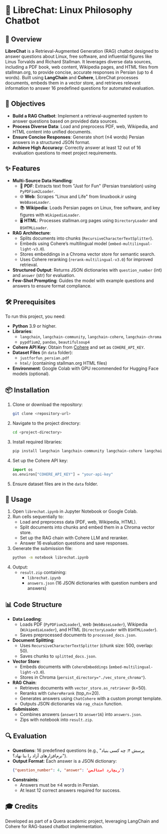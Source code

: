 # 🤖 LibreChat: Linux Philosophy Chatbot

## 📖 Overview
**LibreChat** is a Retrieval-Augmented Generation (RAG) chatbot designed to answer questions about Linux, free software, and influential figures like Linus Torvalds and Richard Stallman. It leverages diverse data sources, including a PDF book, web content, Wikipedia pages, and HTML files from stallman.org, to provide concise, accurate responses in Persian (up to 4 words). Built using **LangChain** and **Cohere**, LibreChat processes documents, embeds them in a vector store, and retrieves relevant information to answer 16 predefined questions for automated evaluation.

## 🎯 Objectives
- **Build a RAG Chatbot**: Implement a retrieval-augmented system to answer questions based on provided data sources.
- **Process Diverse Data**: Load and preprocess PDF, web, Wikipedia, and HTML content into unified documents.
- **Ensure Concise Responses**: Generate short (≤4 words) Persian answers in a structured JSON format.
- **Achieve High Accuracy**: Correctly answer at least 12 out of 16 evaluation questions to meet project requirements.

## ✨ Features
- **Multi-Source Data Handling**:
  - 📄 **PDF**: Extracts text from "Just for Fun" (Persian translation) using `PyPDFium2Loader`.
  - 🌐 **Web**: Scrapes "Linux and Life" from linuxbook.ir using `WebBaseLoader`.
  - 📚 **Wikipedia**: Loads Persian pages on Linux, free software, and key figures with `WikipediaLoader`.
  - 🖥️ **HTML**: Processes stallman.org pages using `DirectoryLoader` and `BSHTMLLoader`.
- **RAG Architecture**:
  - Splits documents into chunks (`RecursiveCharacterTextSplitter`).
  - Embeds using Cohere’s multilingual model (`embed-multilingual-light-v3.0`).
  - Stores embeddings in a Chroma vector store for semantic search.
  - Uses Cohere reranking (`rerank-multilingual-v3.0`) for improved retrieval.
- **Structured Output**: Returns JSON dictionaries with `question_number` (int) and `answer` (str) for evaluation.
- **Few-Shot Prompting**: Guides the model with example questions and answers to ensure format compliance.

## 🛠 Prerequisites
To run this project, you need:
- **Python** 3.9 or higher.
- **Libraries**:
  - `langchain`, `langchain-community`, `langchain-cohere`, `langchain-chroma`
  - `pypdfium2`, `pandas`, `beautifulsoup4`
- **Cohere API Key**: Obtain from [Cohere](https://cohere.ai/) and set as `COHERE_API_KEY`.
- **Dataset Files** (in `data` folder):
  - `justforfun_persian.pdf`
  - `html/` (containing stallman.org HTML files)
- **Environment**: Google Colab with GPU recommended for Hugging Face models (optional).

## 📦 Installation
1. Clone or download the repository:
   ```bash
   git clone <repository-url>
   ```
2. Navigate to the project directory:
   ```bash
   cd <project-directory>
   ```
3. Install required libraries:
   ```bash
   pip install langchain langchain-community langchain-cohere langchain-chroma pypdfium2 pandas beautifulsoup4
   ```
4. Set up the Cohere API key:
   ```python
   import os
   os.environ["COHERE_API_KEY"] = "your-api-key"
   ```
5. Ensure dataset files are in the `data` folder.

## 🚀 Usage
1. Open `librechat.ipynb` in Jupyter Notebook or Google Colab.
2. Run cells sequentially to:
   - Load and preprocess data (PDF, web, Wikipedia, HTML).
   - Split documents into chunks and embed them in a Chroma vector store.
   - Set up the RAG chain with Cohere LLM and reranker.
   - Answer 16 evaluation questions and save responses.
3. Generate the submission file:
   ```bash
   python -m notebook librechat.ipynb
   ```
4. Output:
   - `result.zip` containing:
     - `librechat.ipynb`
     - `answers.json` (16 JSON dictionaries with question numbers and answers)

## 📊 Code Structure
- **Data Loading**:
  - Loads PDF (`PyPDFium2Loader`), web (`WebBaseLoader`), Wikipedia (`WikipediaLoader`), and HTML (`DirectoryLoader` with `BSHTMLLoader`).
  - Saves preprocessed documents to `processed_docs.json`.
- **Document Splitting**:
  - Uses `RecursiveCharacterTextSplitter` (chunk size: 500, overlap: 50).
  - Saves chunks to `splitted_docs.json`.
- **Vector Store**:
  - Embeds documents with `CohereEmbeddings` (`embed-multilingual-light-v3.0`).
  - Stores in Chroma (`persist_directory="./vec_store_chroma"`).
- **RAG Chain**:
  - Retrieves documents with `vector_store.as_retriever` (k=50).
  - Reranks with `CohereRerank` (top_n=20).
  - Generates answers using `ChatCohere` with a custom prompt template.
  - Outputs JSON dictionaries via `rag_chain` function.
- **Submission**:
  - Combines answers (`answer1` to `answer16`) into `answers.json`.
  - Zips with notebook into `result.zip`.

## 🔍 Evaluation
- **Questions**: 16 predefined questions (e.g., "پرسش ۴: چه کسی بنیاد نرم‌افزارهای آزاد را بنا نهاد؟").
- **Output Format**: Each answer is a JSON dictionary:
  ```json
  {"question_number": 4, "answer": 'ریچارد استالمن'}
  ```
- **Constraints**:
  - Answers must be ≤4 words in Persian.
  - At least 12 correct answers required for success.

## 🎓 Credits
Developed as part of a Quera academic project, leveraging LangChain and Cohere for RAG-based chatbot implementation.
